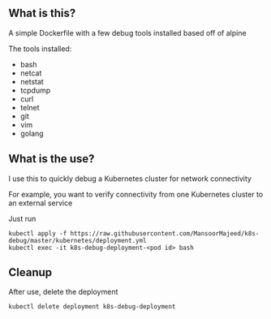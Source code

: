 ## What is this?

A simple Dockerfile with a few debug tools installed based off of alpine

The tools installed:
 - bash
 - netcat
 - netstat
 - tcpdump
 - curl
 - telnet
 - git
 - vim
 - golang

## What is the use?

I use this to quickly debug a Kubernetes cluster for network connectivity

For example, you want to verify connectivity from one Kubernetes cluster to an external service

Just run
```
kubectl apply -f https://raw.githubusercontent.com/MansoorMajeed/k8s-debug/master/kubernetes/deployment.yml
kubectl exec -it k8s-debug-deployment-<pod id> bash
```

## Cleanup
After use, delete the deployment
```
kubectl delete deployment k8s-debug-deployment
```

